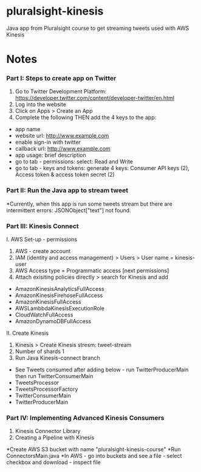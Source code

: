 # pluralsight-kinesis
Java app from Pluralsight course to get streaming tweets used with AWS Kinesis

# Notes

### Part I: Steps to create app on Twitter
1. Go to Twitter Development Platform: https://developer.twitter.com/content/developer-twitter/en.html
2. Log into the website
3. Click on Apps > Create an App
4. Complete the following THEN add the 4 keys to the app:
* app name
* website url: http://www.example.com
* enable sign-in with twitter
* callback url: http://www.example.com
* app usage:  brief description
* go to tab - permissions: select: Read and Write
* go to tab - keys and tokens: generate 4 keys: Consumer API keys (2), Access token & access token secret (2)  

### Part II: Run the Java app to stream tweet          
*Currently, when this app is run some tweets stream but there are intermittent errors:
JSONObject["text"] not found.

### Part III: Kinesis Connect

I. AWS Set-up - permissions
1. AWS - create account
2. IAM (identity and access management) > Users > User name = kinesis-user
3. AWS Access type = Programmatic access [next permissions]
4. Attach exisiting policies directly > search for Kinesis and add
* AmazonKinesisAnalyticsFullAccess
* AmazonKinesisFirehoseFullAccess
* AmazonKinesisFullAccess
* AWSLambbdaKinesisExecutionRole
* CloudWatchFullAccess
* AmazonDynamoDBFullAccess 

II. Create Kinesis   
1. Kinesis > Create Kinesis stresm:  tweet-stream
2. Number of shards 1
3. Run Java Kinesis-connect branch   
     
     
* See Tweets consumed after adding below - run TwitterProducerMain then run TwitterConsumerMain
* TweetsProcessor     
* TweetsProcessorFactory
* TwitterConsumerMain
* TwitterProducerMain
     
### Part IV: Implementing Advanced Kinesis Consumers
1. Kinesis Connector Library
2. Creating a Pipeline with Kinesis

*Create AWS S3 bucket with name "pluralsight-kinesis-course"
*Run ConnectorsMain.java
*In AWS - go into buckets and see a file - select checkbox and download - inspect file